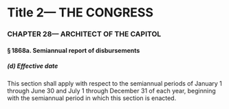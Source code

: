 
# Title 2— THE CONGRESS
### CHAPTER 28— ARCHITECT OF THE CAPITOL
#### § 1868a. Semiannual report of disbursements
##### (d) Effective date

This section shall apply with respect to the semiannual periods of January 1 through June 30 and July 1 through December 31 of each year, beginning with the semiannual period in which this section is enacted.
